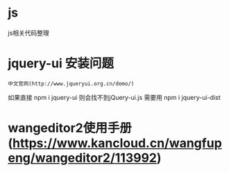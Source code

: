 # js
js相关代码整理


# jquery-ui 安装问题  
    中文官网(http://www.jqueryui.org.cn/demo/)
  如果直接 npm i jquery-ui 则会找不到jQuery-ui.js
  需要用 npm i jquery-ui-dist
  
# wangeditor2使用手册(https://www.kancloud.cn/wangfupeng/wangeditor2/113992)